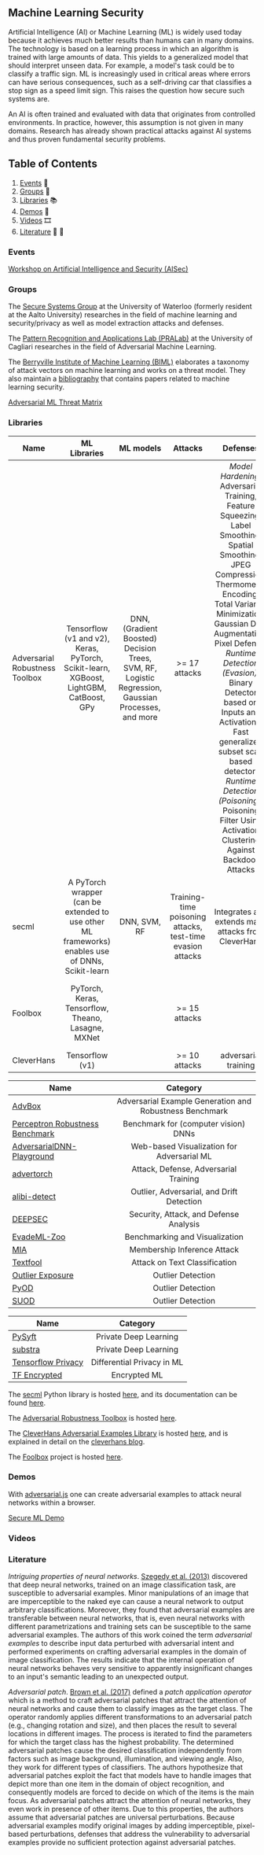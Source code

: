 ## Machine Learning Security

Artificial Intelligence (AI) or Machine Learning (ML) is widely used today because it achieves much better results than humans can in many domains. The technology is based on a learning process in which an algorithm is trained with large amounts of data. This yields to a generalized model that should interpret unseen data. For example, a model's task could be to classify a traffic sign. ML is increasingly used in critical areas where errors can have serious consequences, such as a self-driving car that classifies a stop sign as a speed limit sign. This raises the question how secure such systems are.

An AI is often trained and evaluated with data that originates from controlled environments. In practice, however, this assumption is not given in many domains. Research has already shown practical attacks against AI systems and thus proven fundamental security problems.

## Table of Contents
1. [Events](#events) 📆
2. [Groups](#groups) 🔬
3. [Libraries](#libraries) 📚
4. [Demos](#demos) 🧪
5. [Videos](#videos) 🎞️
6. [Literature](#literature) 📘 📄

### Events

[Workshop on Artificial Intelligence and Security (AISec)](https://aisec.cc/)

### Groups

The [Secure Systems Group](https://crysp.uwaterloo.ca/research/SSG/) at the University of Waterloo (formerly resident at the Aalto University) researches in the field of machine learning and security/privacy as well as model extraction attacks and defenses.

The [Pattern Recognition and Applications Lab (PRALab)](https://pralab.diee.unica.it/en/AdversarialMachineLearning) at the University of Cagliari researches in the field of Adversarial Machine Learning.

The [Berryville Institute of Machine Learning (BIML)](https://berryvilleiml.com/) elaborates a taxonomy of attack vectors on machine learning and works on a threat model. They also maintain a [bibliography](https://berryvilleiml.com/references/) that contains papers related to machine learning security.

[Adversarial ML Threat Matrix](https://github.com/mitre/advmlthreatmatrix)

### Libraries

| Name | ML Libraries | ML models | Attacks | Defenses | Noteworthy |
| --- |:---:|:---:|:---:|:---:|:---:|
| Adversarial Robustness Toolbox | Tensorflow (v1 and v2), Keras, PyTorch, Scikit-learn, XGBoost, LightGBM, CatBoost, GPy | DNN, (Gradient Boosted) Decision Trees, SVM, RF, Logistic Regression, Gaussian Processes, and more  | >= 17 attacks | _Model Hardening_: Adversarial Training, Feature Squeezing, Label Smoothing, Spatial Smoothing, JPEG Compression, Thermometer Encoding, Total Variance Minimization, Gaussian Data Augmentation, Pixel Defense; _Runtime Detection (Evasion)_: Binary Detector based on Inputs and Activations, Fast generalized subset scan based detector; _Runtime Detection (Poisoning)_: Poisoning Filter Using Activation Clustering Against Backdoor Attacks | Emprirical Robustness, Loss Sensitivity, CLEVER, Clique Method Robustness Verification for Decision Tree Ensembles
| secml     | A PyTorch wrapper (can be extended to use other ML frameworks) enables use of DNNs, Scikit-learn | DNN, SVM, RF | Training-time poisoning attacks, test-time evasion attacks | Integrates and extends many attacks from CleverHans | Explainability Visualization, feature-based and prototype-based explanation methods, integrated gradient for explanation |
| Foolbox | PyTorch, Keras, Tensorflow, Theano, Lasagne, MXNet | | >= 15 attacks| | _Adversarial criteria_: Targeted misclassification, top-k misclassification, distance measures |
| CleverHans | Tensorflow (v1) | | >= 10 attacks | adversarial training | |

| Name | Category |
| --- |:---:|
| [AdvBox](https://github.com/advboxes/AdvBox) | Adversarial Example Generation and Robustness Benchmark |
| [Perceptron Robustness Benchmark](https://github.com/advboxes/perceptron-benchmark) | Benchmark for (computer vision) DNNs |
| [AdversarialDNN-Playground](https://github.com/QData/AdversarialDNN-Playground) | Web-based Visualization for Adversarial ML |
| [advertorch](https://github.com/BorealisAI/advertorch) | Attack, Defense, Adversarial Training |
| [alibi-detect](https://github.com/SeldonIO/alibi-detect) | Outlier, Adversarial, and Drift Detection |
| [DEEPSEC](https://github.com/kleincup/DEEPSEC) | Security, Attack, and Defense Analysis |
| [EvadeML-Zoo](https://github.com/mzweilin/EvadeML-Zoo) | Benchmarking and Visualization |
| [MIA](https://github.com/spring-epfl/mia) | Membership Inference Attack |
| [Textfool](https://github.com/bogdan-kulynych/textfool) | Attack on Text Classification |
| [Outlier Exposure](https://github.com/hendrycks/outlier-exposure) | Outlier Detection |
| [PyOD](https://github.com/yzhao062/pyod) | Outlier Detection |
| [SUOD](https://github.com/yzhao062/SUOD) | Outlier Detection |

| Name | Category |
| --- |:---:|
| [PySyft](https://github.com/OpenMined/PySyft) | Private Deep Learning |
| [substra](https://github.com/SubstraFoundation/substra) | Private Deep Learning |
| [Tensorflow Privacy](https://github.com/tensorflow/privacy) | Differential Privacy in ML |
| [TF Encrypted](https://github.com/tf-encrypted/tf-encrypted) | Encrypted ML |

The [secml](https://arxiv.org/pdf/1912.10013.pdf) Python library is hosted [here](https://gitlab.com/secml/secml), and its documentation can be found [here](https://secml.gitlab.io/).

The [Adversarial Robustness Toolbox](https://arxiv.org/abs/1807.01069) is hosted [here](https://github.com/Trusted-AI/adversarial-robustness-toolbox).

The [CleverHans Adversarial Examples Library](https://arxiv.org/abs/1610.00768) is hosted [here](https://github.com/tensorflow/cleverhans), and is explained in detail on the [cleverhans blog](http://www.cleverhans.io/).

The [Foolbox](https://arxiv.org/abs/1707.04131) project is hosted [here](https://github.com/bethgelab/foolbox).

### Demos

With [adversarial.js](https://kennysong.github.io/adversarial.js/) one can create adversarial examples to attack neural networks within a browser.

[Secure ML Demo](https://www.pluribus-one.it/research/sec-ml/demo)

### Videos

### Literature

*Intriguing properties of neural networks*. [Szegedy et al. (2013)](https://research.google/pubs/pub42503/) discovered that deep neural networks, trained on an image classification task, are susceptible to adversarial examples. Minor manipulations of an image that are imperceptible to the naked eye can cause a neural network to output arbitrary classifications. Moreover, they found that adversarial examples are transferable between neural networks, that is, even neural networks with different parametrizations and training sets can be susceptible to the same adversarial examples. The authors of this work coined the term *adversarial examples* to describe input data perturbed with adversarial intent and performed experiments on crafting adversarial examples in the domain of image classification. The results indicate that the internal operation of neural networks behaves very sensitive to apparently insignificant changes to an input's semantic leading to an unexpected output.

*Adversarial patch*. [Brown et al. (2017)](https://arxiv.org/abs/1712.09665) defined a *patch application operator* which is a method to craft adversarial patches that attract the attention of neural networks and cause them to classify images as the target class. The operator randomly applies different transformations to an adversarial patch (e.g., changing rotation and size), and then places the result to several locations in different images. The process is iterated to find the parameters for which the target class has the highest probability. The determined adversarial patches cause the desired classification independently from factors such as image background, illumination, and viewing angle. Also, they work for different types of classifiers. The authors hypothesize that adversarial patches exploit the fact that models have to handle images that depict more than one item in the domain of object recognition, and consequently models are forced to decide on which of the items is the main focus. As adversarial patches attract the attention of neural networks, they even work in presence of other items. Due to this properties, the authors assume that adversarial patches are universal perturbations. Because adversarial examples modify original images by adding imperceptible, pixel-based perturbations, defenses that address the vulnerability to adversarial examples provide no sufficient protection against adversarial patches.
